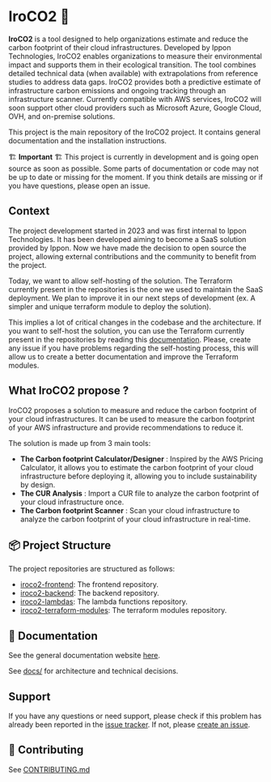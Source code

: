 # IroCO2 🌱

**IroCO2** is a tool designed to help organizations estimate and reduce the carbon footprint of their cloud infrastructures. Developed by Ippon Technologies, IroCO2 enables organizations to measure their environmental impact and supports them in their ecological transition. The tool combines detailed technical data (when available) with extrapolations from reference studies to address data gaps. IroCO2 provides both a predictive estimate of infrastructure carbon emissions and ongoing tracking through an infrastructure scanner. Currently compatible with AWS services, IroCO2 will soon support other cloud providers such as Microsoft Azure, Google Cloud, OVH, and on-premise solutions.

This project is the main repository of the IroCO2 project. It contains general documentation and the installation instructions.

🏗️ **Important** 🏗️ This project is currently in development and is going open source as soon as possible. Some parts of documentation or code may not be up to date or missing for the moment. If you think details are missing or if you have questions, please open an issue.

## Context

The project development started in 2023 and was first internal to Ippon Technologies. It has been developed aiming to become a SaaS solution provided by Ippon. Now we have made the decision to open source the project, allowing external contributions and the community to benefit from the project.

Today, we want to allow self-hosting of the solution. The Terraform currently present in the repositories is the one we used to maintain the SaaS deployment. We plan to improve it in our next steps of development (ex. A simpler and unique terraform module to deploy the solution).

This implies a lot of critical changes in the codebase and the architecture. If you want to self-host the solution, you can use the Terraform currently present in the repositories by reading this [documentation](./deployment/guide.md). Please, create any issue if you have problems regarding the self-hosting process, this will allow us to create a better documentation and improve the Terraform modules.

## What IroCO2 propose ?

IroCO2 proposes a solution to measure and reduce the carbon footprint of your cloud infrastructures. It can be used to measure the carbon footprint of your AWS infrastructure and provide recommendations to reduce it.

The solution is made up from 3 main tools:

- **The Carbon footprint Calculator/Designer** : Inspired by the AWS Pricing Calculator, it allows you to estimate the carbon footprint of your cloud infrastructure before deploying it, allowing you to include sustainability by design.
- **The CUR Analysis** : Import a CUR file to analyze the carbon footprint of your cloud infrastructure once.
- **The Carbon footprint Scanner** : Scan your cloud infrastructure to analyze the carbon footprint of your cloud infrastructure in real-time.

## 📦 Project Structure

The project repositories are structured as follows:

- [iroco2-frontend](https://github.com/ippontech/iroco2-frontend): The frontend repository.
- [iroco2-backend](https://github.com/ippontech/iroco2-backend): The backend repository.
- [iroco2-lambdas](https://github.com/ippontech/iroco2-lambdas): The lambda functions repository.
- [iroco2-terraform-modules](https://github.com/ippontech/iroco2-terraform-modules): The terraform modules repository.

## 📄 Documentation

See the general documentation website [here](https://ippontech.github.io/iroco2/#/).

See [docs/](./docs) for architecture and technical decisions.

## Support

If you have any questions or need support, please check if this problem has already been reported in the [issue tracker](https://github.com/ippontech/iroco2/issues). If not, please [create an issue](https://github.com/ippontech/iroco2/issues/new/choose).

## 🤝 Contributing
See [CONTRIBUTING.md](./contribute/CONTRIBUTING.md)
